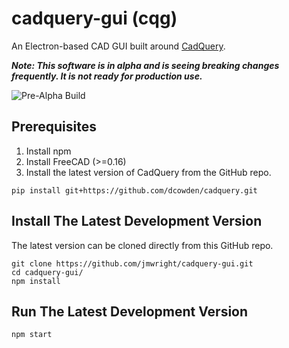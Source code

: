 # cadquery-gui (cqg)
An Electron-based CAD GUI built around [CadQuery](https://github.com/dcowden/cadquery/blob/master/README.md). 

***Note: This software is in alpha and is seeing breaking changes frequently. It is not ready for production use.***

![Pre-Alpha Build](http://innovationsts.com/images/blog/gui_pre_alpha_version_06_09_16.png)

## Prerequisites
1. Install npm
2. Install FreeCAD (>=0.16)
3. Install the latest version of CadQuery from the GitHub repo.
```
pip install git+https://github.com/dcowden/cadquery.git
```

## Install The Latest Development Version
The latest version can be cloned directly from this GitHub repo.
```
git clone https://github.com/jmwright/cadquery-gui.git
cd cadquery-gui/
npm install
```

## Run The Latest Development Version
```
npm start
```
